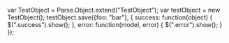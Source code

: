 var TestObject = Parse.Object.extend("TestObject");
var testObject = new TestObject();
  testObject.save({foo: "bar"}, {
  success: function(object) {
    $(".success").show();
  },
  error: function(model, error) {
    $(".error").show();
  }
});
